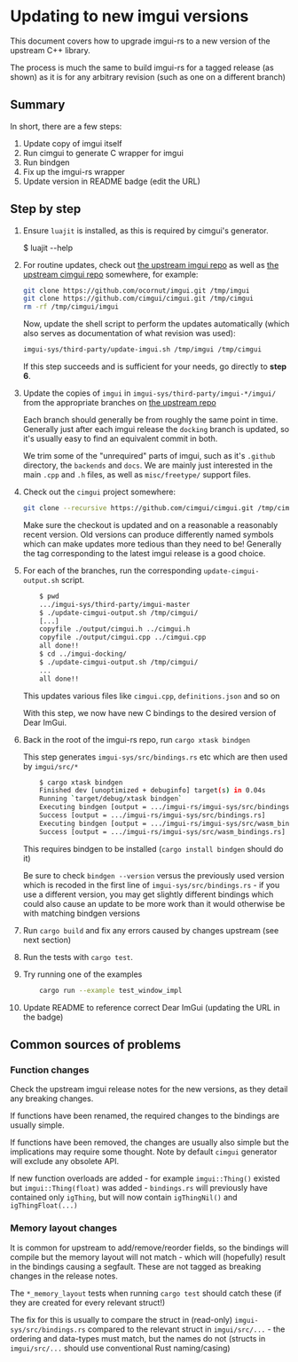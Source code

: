 # Updating to new imgui versions

This document covers how to upgrade imgui-rs to a new version of the upstream C++ library.

The process is much the same to build imgui-rs for a tagged release (as shown) as it is for any arbitrary revision (such as one on a different branch)

## Summary

In short, there are a few steps:

1. Update copy of imgui itself
2. Run cimgui to generate C wrapper for imgui
3. Run bindgen
4. Fix up the imgui-rs wrapper
5. Update version in README badge (edit the URL)

## Step by step

1. Ensure `luajit` is installed, as this is required by cimgui's generator.

   $ luajit --help

2. For routine updates, check out [the upstream imgui repo](https://github.com/ocornut/imgui) as well as [the upstream cimgui repo](https://github.com/cimgui/cimgui) somewhere, for example:

    ```sh
    git clone https://github.com/ocornut/imgui.git /tmp/imgui
    git clone https://github.com/cimgui/cimgui.git /tmp/cimgui
    rm -rf /tmp/cimgui/imgui
    ```

    Now, update the shell script to perform the updates automatically (which also serves as documentation of what revision was used):

    ```sh
    imgui-sys/third-party/update-imgui.sh /tmp/imgui /tmp/cimgui
    ```

    If this step succeeds and is sufficient for your needs, go directly to **step 6**.

3. Update the copies of `imgui` in `imgui-sys/third-party/imgui-*/imgui/` from the appropriate branches on [the upstream repo](https://github.com/ocornut/imgui)

    Each branch should generally be from roughly the same point in time. Generally just after each imgui release the `docking` branch is updated, so it's usually easy to find an equivalent commit in both.

    We trim some of the "unrequired" parts of imgui, such as it's `.github` directory, the `backends` and `docs`. We are mainly just interested in the main `.cpp` and `.h` files, as well as `misc/freetype/` support files.

4. Check out the `cimgui` project somewhere:

   ```sh
   git clone --recursive https://github.com/cimgui/cimgui.git /tmp/cimgui
   ```

    Make sure the checkout is updated and on a reasonable a reasonably recent version. Old versions can produce differently named symbols which can make updates more tedious than they need to be! Generally the tag corresponding to the latest imgui release is a good choice.

5. For each of the branches, run the corresponding `update-cimgui-output.sh` script.

   ```sh
       $ pwd
       .../imgui-sys/third-party/imgui-master
       $ ./update-cimgui-output.sh /tmp/cimgui/
       [...]
       copyfile ./output/cimgui.h ../cimgui.h
       copyfile ./output/cimgui.cpp ../cimgui.cpp
       all done!!
       $ cd ../imgui-docking/
       $ ./update-cimgui-output.sh /tmp/cimgui/
       ...
       all done!!
   ```

   This updates various files like `cimgui.cpp`, `definitions.json` and so on

   With this step, we now have new C bindings to the desired version of Dear ImGui.

6. Back in the root of the imgui-rs repo, run `cargo xtask bindgen`

    This step generates `imgui-sys/src/bindings.rs` etc which are then used by `imgui/src/*`

    ```sh
        $ cargo xtask bindgen
        Finished dev [unoptimized + debuginfo] target(s) in 0.04s
        Running `target/debug/xtask bindgen`
        Executing bindgen [output = .../imgui-rs/imgui-sys/src/bindings.rs]
        Success [output = .../imgui-rs/imgui-sys/src/bindings.rs]
        Executing bindgen [output = .../imgui-rs/imgui-sys/src/wasm_bindings.rs]
        Success [output = .../imgui-rs/imgui-sys/src/wasm_bindings.rs]
    ```

    This requires bindgen to be installed (`cargo install bindgen` should do it)

    Be sure to check `bindgen --version` versus the previously used version which is recoded in the first line of `imgui-sys/src/bindings.rs` - if you use a different version, you may get slightly different bindings which could also cause an update to be more work than it would otherwise be with matching bindgen versions

7. Run `cargo build` and fix any errors caused by changes upstream (see next section)

8. Run the tests with `cargo test`.

9. Try running one of the examples

    ```sh
        cargo run --example test_window_impl
    ```

10. Update README to reference correct Dear ImGui (updating the URL in the badge)

## Common sources of problems

### Function changes

Check the upstream imgui release notes for the new versions, as they detail any breaking changes.

If functions have been renamed, the required changes to the bindings are usually simple.

If functions have been removed, the changes are usually also simple but the implications may require some thought. Note by default `cimgui` generator will exclude any obsolete API.

If new function overloads are added - for example `imgui::Thing()` existed but `imgui::Thing(float)` was added - `bindings.rs` will previously have contained only `igThing`, but will now contain `igThingNil()` and `igThingFloat(...)`

### Memory layout changes

It is common for upstream to add/remove/reorder fields, so the bindings will compile but the memory layout will not match - which will (hopefully) result in the bindings causing a segfault. These are not tagged as breaking changes in the release notes.

The `*_memory_layout` tests when running `cargo test` should catch these (if they are created for every relevant struct!)

The fix for this is usually to compare the struct in (read-only) `imgui-sys/src/bindings.rs` compared to the relevant struct in `imgui/src/...` - the ordering and data-types must match, but the names do not (structs in `imgui/src/...` should use conventional Rust naming/casing)
